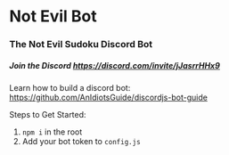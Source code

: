 # Not Evil Bot
### The Not Evil Sudoku Discord Bot
##### Join the Discord https://discord.com/invite/jJasrrHHx9

Learn how to build a discord bot: https://github.com/AnIdiotsGuide/discordjs-bot-guide

Steps to Get Started:
1. `npm i` in the root
2. Add your bot token to `config.js`